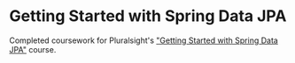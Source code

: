 # Getting Started with Spring Data JPA
Completed coursework for Pluralsight's ["Getting Started with Spring Data JPA"](https://www.pluralsight.com/courses/spring-data-jpa-getting-started) course.
